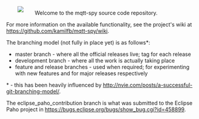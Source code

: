 <img src="http://baczkowicz.pl/mqtt-spy/images/mqtt-spy-logo.png" align="left" hspace="30" vspace="5">

Welcome to the mqtt-spy source code repository.

For more information on the available functionality, see the project's wiki at https://github.com/kamilfb/mqtt-spy/wiki.

The branching model (not fully in place yet) is as follows*:

  * master branch - where all the official releases live; tag for each release
  * development branch - where all the work is actually taking place
  * feature and release branches - used when required; for experimenting with new features and for major releases respectively

\* - this has been heavily influenced by http://nvie.com/posts/a-successful-git-branching-model/.

The eclipse_paho_contribution branch is what was submitted to the Eclipse Paho project in https://bugs.eclipse.org/bugs/show_bug.cgi?id=458899.
